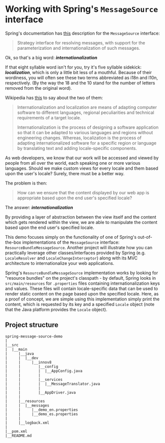 # Working with Spring's `MessageSource` interface

Spring's documentation has [this](https://docs.spring.io/spring/docs/current/javadoc-api/org/springframework/context/MessageSource.html) description for the `MessageSource` interface:

> Strategy interface for resolving messages, with support for the parameterization and internationalization of such messages.

Ok, so that's a big word: ***internationalization***
    
If that eight syllable word isn't for you, try it's five syllable sidekick: ***localization***, which is only a little bit less of a mouthful. Because of their wordiness, you will often see these two terms abbreviated as i18n and l10n, respectively. (By the way the 18 and the 10 stand for the number of letters removed from the original word).

Wikipedia has [this](https://en.wikipedia.org/wiki/Internationalization_and_localization) to say about the two of them:

> Internationalization and localization are means of adapting computer software to different languages, regional peculiarities and technical requirements of a target locale.
>
> Internationalization is the process of designing a software application so that it can be adapted to various languages and regions without engineering changes. Whereas, localization is the process of adapting internationalized software for a specific region or language by translating text and adding locale-specific components.

As web developers, we know that our work will be accessed and viewed by people from all over the world, each speaking one or more various languages. Should we make custom views for every locale and them based upon the user's locale? Surely, there must be a better way.

The problem is then: 

 > How can we ensure that the content displayed by our web app is appropriate based upon the end user's specified locale?

The answer: ***internationalization***

By providing a layer of abstraction between the view itself and the content which gets rendered within the view, we are able to manipulate the content based upon the end user's specified locale.

This demo focuses simply on the functionality of one of Spring's out-of-the-box implementations of the `MessageSource` interface: `ResourceBundleMessageSource`. Another project will illustrate how you can practically leverage other classes/interfaces provided by Spring (e.g. `LocaleResolver` and `LocaleChangeInterceptor`) along with its MVC architecture to internationalize your web applications.

Spring's `ResourceBundleMessageSource` implementation works by looking for "resource bundles" on the project's classpath - by default, Spring looks in `src/main/resources` for `.properties` files containing internationalization keys and values. These files will contain locale-specific data that can be used to render static content on the page based upon the specified locale. Here, as a proof of concept, we are simple using this implementation simply print the content, which is requested by its key and a specified `Locale` object (note that the Java platform provides the `Locale` object).

## Project structure

```
spring-message-source-demo
|
|__src
|  |__main
|     |__java
|     |  |__dev
|     |     |__innov8
|     |        |__config
|     |        |  |__AppConfig.java
|     |        |
|     |        |__services
|     |        |  |__MessageTranslator.java
|     |        |
|     |        |__AppDriver.java
|     |
|     |__resources
|     |  |__messages
|     |     |__demo_en.properties
|     |     |__demo_es.properties
|     |
|     |__logback.xml  
|  
|__pom.xml
|__README.md
```